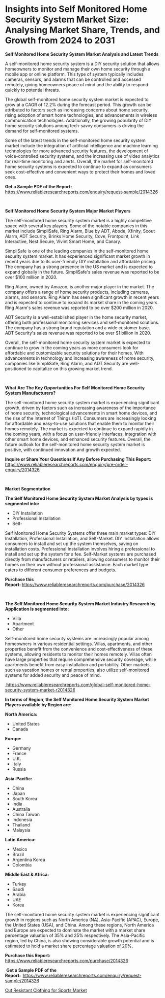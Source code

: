 <p><h1>Insights into Self Monitored Home Security System Market Size: Analysing Market Share, Trends, and Growth from 2024 to 2031</h1></p><p><strong>Self Monitored Home Security System Market Analysis and Latest Trends</strong></p>
<p><p>A self-monitored home security system is a DIY security solution that allows homeowners to monitor and manage their own home security through a mobile app or online platform. This type of system typically includes cameras, sensors, and alarms that can be controlled and accessed remotely, giving homeowners peace of mind and the ability to respond quickly to potential threats.</p><p>The global self-monitored home security system market is expected to grow at a CAGR of 12.2% during the forecast period. This growth can be attributed to factors such as increasing concerns about home security, rising adoption of smart home technologies, and advancements in wireless communication technologies. Additionally, the growing popularity of DIY home security solutions among tech-savvy consumers is driving the demand for self-monitored systems.</p><p>Some of the latest trends in the self-monitored home security system market include the integration of artificial intelligence and machine learning technologies for more advanced security features, the development of voice-controlled security systems, and the increasing use of video analytics for real-time monitoring and alerts. Overall, the market for self-monitored home security systems is expected to continue to expand as consumers seek cost-effective and convenient ways to protect their homes and loved ones.</p></p>
<p><strong>Get a Sample PDF of the Report:&nbsp;</strong> <a href="https://www.reliableresearchreports.com/enquiry/request-sample/2014326">https://www.reliableresearchreports.com/enquiry/request-sample/2014326</a></p>
<p>&nbsp;</p>
<p><strong>Self Monitored Home Security System Major Market Players</strong></p>
<p><p>The self-monitored home security system market is a highly competitive space with several key players. Some of the notable companies in this market include SimpliSafe, Ring Alarm, Blue by ADT, Abode, Xfinity, Scout Alarm, ADT Security, Brinks Home Security, Cove, Frontpoint, Link Interactive, Nest Secure, Vivint Smart Home, and Canary.</p><p>SimpliSafe is one of the leading companies in the self-monitored home security system market. It has experienced significant market growth in recent years due to its user-friendly DIY installation and affordable pricing. The company has a strong presence in the US market and is expected to expand globally in the future. SimpliSafe's sales revenue was reported to be over $100 million in 2020.</p><p>Ring Alarm, owned by Amazon, is another major player in the market. The company offers a range of home security products, including cameras, alarms, and sensors. Ring Alarm has seen significant growth in recent years and is expected to continue to expand its market share in the coming years. Ring Alarm's sales revenue was reported to be over $200 million in 2020.</p><p>ADT Security is a well-established player in the home security market, offering both professional monitoring services and self-monitored solutions. The company has a strong brand reputation and a wide customer base. ADT Security's sales revenue was reported to be over $1 billion in 2020.</p><p>Overall, the self-monitored home security system market is expected to continue to grow in the coming years as more consumers look for affordable and customizable security solutions for their homes. With advancements in technology and increasing awareness of home security, companies like SimpliSafe, Ring Alarm, and ADT Security are well-positioned to capitalize on this growing market trend.</p></p>
<p>&nbsp;</p>
<p><strong>What Are The Key Opportunities For Self Monitored Home Security System Manufacturers?</strong></p>
<p><p>The self-monitored home security system market is experiencing significant growth, driven by factors such as increasing awareness of the importance of home security, technological advancements in smart home devices, and the rise of the Internet of Things (IoT). Consumers are increasingly looking for affordable and easy-to-use solutions that enable them to monitor their homes remotely. The market is expected to continue to expand rapidly in the coming years, with a focus on user-friendly interfaces, integration with other smart home devices, and enhanced security features. Overall, the future outlook for the self-monitored home security system market is positive, with continued innovation and growth expected.</p></p>
<p><strong>Inquire or Share Your Questions If Any Before Purchasing This Report:</strong> <a href="https://www.reliableresearchreports.com/enquiry/pre-order-enquiry/2014326">https://www.reliableresearchreports.com/enquiry/pre-order-enquiry/2014326</a></p>
<p>&nbsp;</p>
<p><strong>Market Segmentation</strong></p>
<p><strong>The Self Monitored Home Security System Market Analysis by types is segmented into:</strong></p>
<p><ul><li>DIY Installation</li><li>Professional Installation</li><li>Self-</li></ul></p>
<p><p>Self Monitored Home Security Systems offer three main market types: DIY Installation, Professional Installation, and Self-Market. DIY Installation allows consumers to install and set up the system themselves, saving on installation costs. Professional Installation involves hiring a professional to install and set up the system for a fee. Self-Market systems are purchased directly from manufacturers or retailers, allowing consumers to monitor their homes on their own without professional assistance. Each market type caters to different consumer preferences and budgets.</p></p>
<p><strong>Purchase this Report:&nbsp;</strong><a href="https://www.reliableresearchreports.com/purchase/2014326">https://www.reliableresearchreports.com/purchase/2014326</a></p>
<p>&nbsp;</p>
<p><strong>The Self Monitored Home Security System Market Industry Research by Application is segmented into:</strong></p>
<p><ul><li>Villa</li><li>Apartment</li><li>Other</li></ul></p>
<p><p>Self-monitored home security systems are increasingly popular among homeowners in various residential settings. Villas, apartments, and other properties benefit from the convenience and cost-effectiveness of these systems, allowing residents to monitor their homes remotely. Villas often have large properties that require comprehensive security coverage, while apartments benefit from easy installation and portability. Other markets, such as vacation homes or rental properties, also utilize self-monitored systems for added security and peace of mind.</p></p>
<p><a href="https://www.reliableresearchreports.com/global-self-monitored-home-security-system-market-r2014326">&nbsp;https://www.reliableresearchreports.com/global-self-monitored-home-security-system-market-r2014326</a></p>
<p><strong>In terms of Region, the Self Monitored Home Security System Market Players available by Region are:</strong></p>
<p>
    <p> <strong> North America: </strong>
        <ul>
            <li>United States</li>
            <li>Canada</li>
        </ul>
        </p> 
    <p> <strong> Europe: </strong>
        <ul>
            <li>Germany</li>
            <li>France</li>
            <li>U.K.</li>
            <li>Italy</li>
            <li>Russia</li>
        </ul>
        </p> 
    <p> <strong> Asia-Pacific: </strong>
        <ul>
            <li>China</li>
            <li>Japan</li>
            <li>South Korea</li>
            <li>India</li>
            <li>Australia</li>
            <li>China Taiwan</li>
            <li>Indonesia</li>
            <li>Thailand</li>
            <li>Malaysia</li>
        </ul>
        </p> 
    <p> <strong> Latin America: </strong>
        <ul>
            <li>Mexico</li>
            <li>Brazil</li>
            <li>Argentina Korea</li>
            <li>Colombia</li>
        </ul>
        </p> 
    <p> <strong> Middle East & Africa: </strong>
        <ul>
            <li>Turkey</li>
            <li>Saudi</li>
            <li>Arabia</li>
            <li>UAE</li>
            <li>Korea</li>
        </ul>
    </p>
    </p>
<p><p>The self-monitored home security system market is experiencing significant growth in regions such as North America (NA), Asia-Pacific (APAC), Europe, the United States (USA), and China. Among these regions, North America and Europe are expected to dominate the market with a market share percentage valuation of 35% and 25% respectively. The Asia-Pacific region, led by China, is also showing considerable growth potential and is estimated to hold a market share percentage valuation of 20%.</p></p>
<p><strong>Purchase this Report: </strong><a href="https://www.reliableresearchreports.com/purchase/2014326">https://www.reliableresearchreports.com/purchase/2014326</a></p>
<p>&nbsp;<strong>Get a Sample PDF of the Report:&nbsp;&nbsp;</strong><a href="https://www.reliableresearchreports.com/enquiry/request-sample/2014326">https://www.reliableresearchreports.com/enquiry/request-sample/2014326</a></p>
<p><strong></strong></p>
<p><p><a href="https://github.com/thereveren80/Market-Research-Report-List-1/blob/main/cut-resistant-clothing-for-sports-market.md">Cut Resistant Clothing for Sports Market</a></p></p>